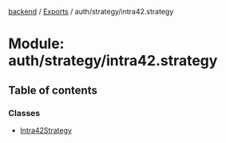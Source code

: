 [backend](../README.md) / [Exports](../modules.md) / auth/strategy/intra42.strategy

# Module: auth/strategy/intra42.strategy

## Table of contents

### Classes

- [Intra42Strategy](../classes/auth_strategy_intra42_strategy.Intra42Strategy.md)
